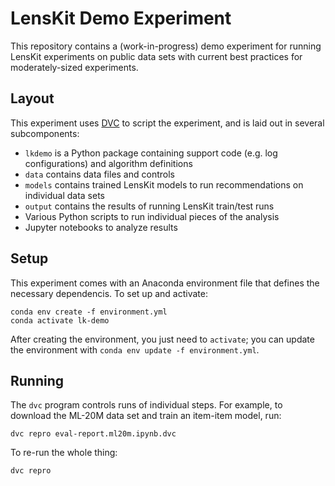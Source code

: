 # LensKit Demo Experiment

This repository contains a (work-in-progress) demo experiment for running LensKit experiments on public data sets with current best practices for moderately-sized experiments.

## Layout

This experiment uses [DVC](https://dvc.org) to script the experiment, and is laid out in several subcomponents:

- `lkdemo` is a Python package containing support code (e.g. log configurations) and algorithm definitions
- `data` contains data files and controls
- `models` contains trained LensKit models to run recommendations on individual data sets
- `output` contains the results of running LensKit train/test runs
- Various Python scripts to run individual pieces of the analysis
- Jupyter notebooks to analyze results

## Setup

This experiment comes with an Anaconda environment file that defines the necessary dependencis.  To set up and activate:

    conda env create -f environment.yml
    conda activate lk-demo

After creating the environment, you just need to `activate`; you can update the environment with `conda env update -f environment.yml`.

## Running

The `dvc` program controls runs of individual steps.  For example, to download the ML-20M data set and train an item-item model, run:

    dvc repro eval-report.ml20m.ipynb.dvc

To re-run the whole thing:

    dvc repro
